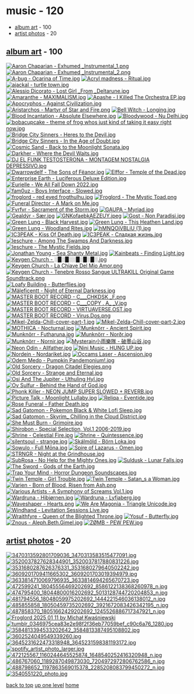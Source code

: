 # music - 120
- [album art](#album-art) - 100
- [artist photos](#artist-photos) - 20

<a id="album-art"></a>

## [album art](/mobile/music/album%20art/README.MD) - 100
[![Aaron Chaparian - Exhumed _Instrumental_1.png](/.internals/thumbnails/mobile/music/album%20art/Aaron%20Chaparian%20-%20Exhumed%20_Instrumental_1.png "Aaron Chaparian - Exhumed _Instrumental_1.png")](/mobile/music/album%20art/Aaron%20Chaparian%20-%20Exhumed%20_Instrumental_1.png)
[![Aaron Chaparian - Exhumed _Instrumental_2.png](/.internals/thumbnails/mobile/music/album%20art/Aaron%20Chaparian%20-%20Exhumed%20_Instrumental_2.png "Aaron Chaparian - Exhumed _Instrumental_2.png")](/mobile/music/album%20art/Aaron%20Chaparian%20-%20Exhumed%20_Instrumental_2.png)
[![A-bug - Ocarina of Time.jpg](/.internals/thumbnails/mobile/music/album%20art/A-bug%20-%20Ocarina%20of%20Time.jpg "A-bug - Ocarina of Time.jpg")](/mobile/music/album%20art/A-bug%20-%20Ocarina%20of%20Time.jpg)
[![Acryl madness - Ritual.jpg](/.internals/thumbnails/mobile/music/album%20art/Acryl%20madness%20-%20Ritual.jpg "Acryl madness - Ritual.jpg")](/mobile/music/album%20art/Acryl%20madness%20-%20Ritual.jpg)
[![ajackal - turtle town.jpg](/.internals/thumbnails/mobile/music/album%20art/ajackal%20-%20turtle%20town.jpg "ajackal - turtle town.jpg")](/mobile/music/album%20art/ajackal%20-%20turtle%20town.jpg)
[![Alessio Dicorato - Lost Girl _From _Deltarune.jpg](/.internals/thumbnails/mobile/music/album%20art/Alessio%20Dicorato%20-%20Lost%20Girl%20_From%20_Deltarune.jpg "Alessio Dicorato - Lost Girl _From _Deltarune.jpg")](/mobile/music/album%20art/Alessio%20Dicorato%20-%20Lost%20Girl%20_From%20_Deltarune.jpg)
[![Amaranthe - MAXIMALISM.jpg](/.internals/thumbnails/mobile/music/album%20art/Amaranthe%20-%20MAXIMALISM.jpg "Amaranthe - MAXIMALISM.jpg")](/mobile/music/album%20art/Amaranthe%20-%20MAXIMALISM.jpg)
[![Apashe - I Killed The Orchestra EP.jpg](/.internals/thumbnails/mobile/music/album%20art/Apashe%20-%20I%20Killed%20The%20Orchestra%20EP.jpg "Apashe - I Killed The Orchestra EP.jpg")](/mobile/music/album%20art/Apashe%20-%20I%20Killed%20The%20Orchestra%20EP.jpg)
[![Apocryphos - Against Civilization.jpg](/.internals/thumbnails/mobile/music/album%20art/Apocryphos%20-%20Against%20Civilization.jpg "Apocryphos - Against Civilization.jpg")](/mobile/music/album%20art/Apocryphos%20-%20Against%20Civilization.jpg)
[![Aristarchos - Martyr of Star and Fire.png](/.internals/thumbnails/mobile/music/album%20art/Aristarchos%20-%20Martyr%20of%20Star%20and%20Fire.png "Aristarchos - Martyr of Star and Fire.png")](/mobile/music/album%20art/Aristarchos%20-%20Martyr%20of%20Star%20and%20Fire.png)
[![Bell Witch - Longing.jpg](/.internals/thumbnails/mobile/music/album%20art/Bell%20Witch%20-%20Longing.jpg "Bell Witch - Longing.jpg")](/mobile/music/album%20art/Bell%20Witch%20-%20Longing.jpg)
[![Blood Incantation - Absolute Elsewhere.jpg](/.internals/thumbnails/mobile/music/album%20art/Blood%20Incantation%20-%20Absolute%20Elsewhere.jpg "Blood Incantation - Absolute Elsewhere.jpg")](/mobile/music/album%20art/Blood%20Incantation%20-%20Absolute%20Elsewhere.jpg)
[![Bloodywood - Nu Delhi.jpg](/.internals/thumbnails/mobile/music/album%20art/Bloodywood%20-%20Nu%20Delhi.jpg "Bloodywood - Nu Delhi.jpg")](/mobile/music/album%20art/Bloodywood%20-%20Nu%20Delhi.jpg)
[![bobacupcake - theme of frog whos just kind of taking it easy right now.jpg](/.internals/thumbnails/mobile/music/album%20art/bobacupcake%20-%20theme%20of%20frog%20whos%20just%20kind%20of%20taking%20it%20easy%20right%20now.jpg "bobacupcake - theme of frog whos just kind of taking it easy right now.jpg")](/mobile/music/album%20art/bobacupcake%20-%20theme%20of%20frog%20whos%20just%20kind%20of%20taking%20it%20easy%20right%20now.jpg)
[![Bridge City Sinners - Heres to the Devil.jpg](/.internals/thumbnails/mobile/music/album%20art/Bridge%20City%20Sinners%20-%20Heres%20to%20the%20Devil.jpg "Bridge City Sinners - Heres to the Devil.jpg")](/mobile/music/album%20art/Bridge%20City%20Sinners%20-%20Heres%20to%20the%20Devil.jpg)
[![Bridge City Sinners - In the Age of Doubt.jpg](/.internals/thumbnails/mobile/music/album%20art/Bridge%20City%20Sinners%20-%20In%20the%20Age%20of%20Doubt.jpg "Bridge City Sinners - In the Age of Doubt.jpg")](/mobile/music/album%20art/Bridge%20City%20Sinners%20-%20In%20the%20Age%20of%20Doubt.jpg)
[![Cosmic Sand - Back to the Moonlight Sonata.jpg](/.internals/thumbnails/mobile/music/album%20art/Cosmic%20Sand%20-%20Back%20to%20the%20Moonlight%20Sonata.jpg "Cosmic Sand - Back to the Moonlight Sonata.jpg")](/mobile/music/album%20art/Cosmic%20Sand%20-%20Back%20to%20the%20Moonlight%20Sonata.jpg)
[![Darkher - Where the Devil Waits.jpg](/.internals/thumbnails/mobile/music/album%20art/Darkher%20-%20Where%20the%20Devil%20Waits.jpg "Darkher - Where the Devil Waits.jpg")](/mobile/music/album%20art/Darkher%20-%20Where%20the%20Devil%20Waits.jpg)
[![DJ EL FUNK TESTOSTERONA - MONTAGEM NOSTALGIA DEPRESSIVO.jpg](/.internals/thumbnails/mobile/music/album%20art/DJ%20EL%20FUNK%20TESTOSTERONA%20-%20MONTAGEM%20NOSTALGIA%20DEPRESSIVO.jpg "DJ EL FUNK TESTOSTERONA - MONTAGEM NOSTALGIA DEPRESSIVO.jpg")](/mobile/music/album%20art/DJ%20EL%20FUNK%20TESTOSTERONA%20-%20MONTAGEM%20NOSTALGIA%20DEPRESSIVO.jpg)
[![Dwarrowdelf - The Sons of Fëanor.jpg](/.internals/thumbnails/mobile/music/album%20art/Dwarrowdelf%20-%20The%20Sons%20of%20Fëanor.jpg "Dwarrowdelf - The Sons of Fëanor.jpg")](/mobile/music/album%20art/Dwarrowdelf%20-%20The%20Sons%20of%20Fëanor.jpg)
[![Elffor - Temple of the Dead.jpg](/.internals/thumbnails/mobile/music/album%20art/Elffor%20-%20Temple%20of%20the%20Dead.jpg "Elffor - Temple of the Dead.jpg")](/mobile/music/album%20art/Elffor%20-%20Temple%20of%20the%20Dead.jpg)
[![Enterprise Earth - Luciferous _Deluxe Edition_.jpg](/.internals/thumbnails/mobile/music/album%20art/Enterprise%20Earth%20-%20Luciferous%20_Deluxe%20Edition_.jpg "Enterprise Earth - Luciferous _Deluxe Edition_.jpg")](/mobile/music/album%20art/Enterprise%20Earth%20-%20Luciferous%20_Deluxe%20Edition_.jpg)
[![Eurielle - We All Fall Down 2022.jpg](/.internals/thumbnails/mobile/music/album%20art/Eurielle%20-%20We%20All%20Fall%20Down%202022.jpg "Eurielle - We All Fall Down 2022.jpg")](/mobile/music/album%20art/Eurielle%20-%20We%20All%20Fall%20Down%202022.jpg)
[![fam0uz - Boys Interface - Slowed.jpg](/.internals/thumbnails/mobile/music/album%20art/fam0uz%20-%20Boys%20Interface%20-%20Slowed.jpg "fam0uz - Boys Interface - Slowed.jpg")](/mobile/music/album%20art/fam0uz%20-%20Boys%20Interface%20-%20Slowed.jpg)
[![froglord - red eyed frogthulhu.jpg](/.internals/thumbnails/mobile/music/album%20art/froglord%20-%20red%20eyed%20frogthulhu.jpg "froglord - red eyed frogthulhu.jpg")](/mobile/music/album%20art/froglord%20-%20red%20eyed%20frogthulhu.jpg)
[![Froglord - The Mystic Toad.png](/.internals/thumbnails/mobile/music/album%20art/Froglord%20-%20The%20Mystic%20Toad.png "Froglord - The Mystic Toad.png")](/mobile/music/album%20art/Froglord%20-%20The%20Mystic%20Toad.png)
[![Funeral Director - A Mark on Me.jpg](/.internals/thumbnails/mobile/music/album%20art/Funeral%20Director%20-%20A%20Mark%20on%20Me.jpg "Funeral Director - A Mark on Me.jpg")](/mobile/music/album%20art/Funeral%20Director%20-%20A%20Mark%20on%20Me.jpg)
[![Fvrfvr - Sacrament of the Storm.jpg](/.internals/thumbnails/mobile/music/album%20art/Fvrfvr%20-%20Sacrament%20of%20the%20Storm.jpg "Fvrfvr - Sacrament of the Storm.jpg")](/mobile/music/album%20art/Fvrfvr%20-%20Sacrament%20of%20the%20Storm.jpg)
[![GAUPA - Myriad.jpg](/.internals/thumbnails/mobile/music/album%20art/GAUPA%20-%20Myriad.jpg "GAUPA - Myriad.jpg")](/mobile/music/album%20art/GAUPA%20-%20Myriad.jpg)
[![Gealdýr - Sær.jpg](/.internals/thumbnails/mobile/music/album%20art/Gealdýr%20-%20Sær.jpg "Gealdýr - Sær.jpg")](/mobile/music/album%20art/Gealdýr%20-%20Sær.jpg)
[![GNKofaebkAEZEUY.jpeg](/.internals/thumbnails/mobile/music/album%20art/GNKofaebkAEZEUY.jpeg "GNKofaebkAEZEUY.jpeg")](/mobile/music/album%20art/GNKofaebkAEZEUY.jpeg)
[![Gost - Non Paradisi.jpg](/.internals/thumbnails/mobile/music/album%20art/Gost%20-%20Non%20Paradisi.jpg "Gost - Non Paradisi.jpg")](/mobile/music/album%20art/Gost%20-%20Non%20Paradisi.jpg)
[![Green Lung - Black Harvest.jpg](/.internals/thumbnails/mobile/music/album%20art/Green%20Lung%20-%20Black%20Harvest.jpg "Green Lung - Black Harvest.jpg")](/mobile/music/album%20art/Green%20Lung%20-%20Black%20Harvest.jpg)
[![Green Lung - This Heathen Land.jpg](/.internals/thumbnails/mobile/music/album%20art/Green%20Lung%20-%20This%20Heathen%20Land.jpg "Green Lung - This Heathen Land.jpg")](/mobile/music/album%20art/Green%20Lung%20-%20This%20Heathen%20Land.jpg)
[![Green Lung - Woodland Rites.jpg](/.internals/thumbnails/mobile/music/album%20art/Green%20Lung%20-%20Woodland%20Rites.jpg "Green Lung - Woodland Rites.jpg")](/mobile/music/album%20art/Green%20Lung%20-%20Woodland%20Rites.jpg)
[![hMNQOjVBLiU (1).jpg](/.internals/thumbnails/mobile/music/album%20art/hMNQOjVBLiU%20(1).jpg "hMNQOjVBLiU (1).jpg")](/mobile/music/album%20art/hMNQOjVBLiU%20(1).jpg)
[![IC3PEAK - Kiss Of Death.jpg](/.internals/thumbnails/mobile/music/album%20art/IC3PEAK%20-%20Kiss%20Of%20Death.jpg "IC3PEAK - Kiss Of Death.jpg")](/mobile/music/album%20art/IC3PEAK%20-%20Kiss%20Of%20Death.jpg)
[![IC3PEAK - Сладкая жизнь.jpg](/.internals/thumbnails/mobile/music/album%20art/IC3PEAK%20-%20Сладкая%20жизнь.jpg "IC3PEAK - Сладкая жизнь.jpg")](/mobile/music/album%20art/IC3PEAK%20-%20Сладкая%20жизнь.jpg)
[![Ieschure - Among The Swamps And Darkness.jpg](/.internals/thumbnails/mobile/music/album%20art/Ieschure%20-%20Among%20The%20Swamps%20And%20Darkness.jpg "Ieschure - Among The Swamps And Darkness.jpg")](/mobile/music/album%20art/Ieschure%20-%20Among%20The%20Swamps%20And%20Darkness.jpg)
[![Ieschure - The Mystic Fields.jpg](/.internals/thumbnails/mobile/music/album%20art/Ieschure%20-%20The%20Mystic%20Fields.jpg "Ieschure - The Mystic Fields.jpg")](/mobile/music/album%20art/Ieschure%20-%20The%20Mystic%20Fields.jpg)
[![Jonathan Young - Sea Shanty Metal.jpg](/.internals/thumbnails/mobile/music/album%20art/Jonathan%20Young%20-%20Sea%20Shanty%20Metal.jpg "Jonathan Young - Sea Shanty Metal.jpg")](/mobile/music/album%20art/Jonathan%20Young%20-%20Sea%20Shanty%20Metal.jpg)
[![Kainbeats - Finding Light.jpg](/.internals/thumbnails/mobile/music/album%20art/Kainbeats%20-%20Finding%20Light.jpg "Kainbeats - Finding Light.jpg")](/mobile/music/album%20art/Kainbeats%20-%20Finding%20Light.jpg)
[![Keygen Church - ░█░█░░█░█░█░.jpg](/.internals/thumbnails/mobile/music/album%20art/Keygen%20Church%20-%20░█░█░░█░█░█░.jpg "Keygen Church - ░█░█░░█░█░█░.jpg")](/mobile/music/album%20art/Keygen%20Church%20-%20░█░█░░█░█░█░.jpg)
[![Keygen Church - La Chiave Del Mio Amor.png](/.internals/thumbnails/mobile/music/album%20art/Keygen%20Church%20-%20La%20Chiave%20Del%20Mio%20Amor.png "Keygen Church - La Chiave Del Mio Amor.png")](/mobile/music/album%20art/Keygen%20Church%20-%20La%20Chiave%20Del%20Mio%20Amor.png)
[![Keygen Church - Tenebre Rosso Sangue _ULTRAKILL Original Game Soundtrack_.png](/.internals/thumbnails/mobile/music/album%20art/Keygen%20Church%20-%20Tenebre%20Rosso%20Sangue%20_ULTRAKILL%20Original%20Game%20Soundtrack_.png "Keygen Church - Tenebre Rosso Sangue _ULTRAKILL Original Game Soundtrack_.png")](/mobile/music/album%20art/Keygen%20Church%20-%20Tenebre%20Rosso%20Sangue%20_ULTRAKILL%20Original%20Game%20Soundtrack_.png)
[![Loafy Building - Butterflies.jpg](/.internals/thumbnails/mobile/music/album%20art/Loafy%20Building%20-%20Butterflies.jpg "Loafy Building - Butterflies.jpg")](/mobile/music/album%20art/Loafy%20Building%20-%20Butterflies.jpg)
[![Mäleficentt - Night of Eternal Darkness.jpg](/.internals/thumbnails/mobile/music/album%20art/Mäleficentt%20-%20Night%20of%20Eternal%20Darkness.jpg "Mäleficentt - Night of Eternal Darkness.jpg")](/mobile/music/album%20art/Mäleficentt%20-%20Night%20of%20Eternal%20Darkness.jpg)
[![MASTER BOOT RECORD - C​__​​_CHKDSK _F.png](/.internals/thumbnails/mobile/music/album%20art/MASTER%20BOOT%20RECORD%20-%20C​__​​_CHKDSK%20_F.png "MASTER BOOT RECORD - C​__​​_CHKDSK _F.png")](/mobile/music/album%20art/MASTER%20BOOT%20RECORD%20-%20C​__​​_CHKDSK%20_F.png)
[![MASTER BOOT RECORD - C___COPY _._ A_ _V.jpg](/.internals/thumbnails/mobile/music/album%20art/MASTER%20BOOT%20RECORD%20-%20C___COPY%20_._%20A_%20_V.jpg "MASTER BOOT RECORD - C___COPY _._ A_ _V.jpg")](/mobile/music/album%20art/MASTER%20BOOT%20RECORD%20-%20C___COPY%20_._%20A_%20_V.jpg)
[![MASTER BOOT RECORD - VIRTUAVERSE.OST.jpg](/.internals/thumbnails/mobile/music/album%20art/MASTER%20BOOT%20RECORD%20-%20VIRTUAVERSE.OST.jpg "MASTER BOOT RECORD - VIRTUAVERSE.OST.jpg")](/mobile/music/album%20art/MASTER%20BOOT%20RECORD%20-%20VIRTUAVERSE.OST.jpg)
[![MASTER BOOT RECORD - Virus.Dos.png](/.internals/thumbnails/mobile/music/album%20art/MASTER%20BOOT%20RECORD%20-%20Virus.Dos.png "MASTER BOOT RECORD - Virus.Dos.png")](/mobile/music/album%20art/MASTER%20BOOT%20RECORD%20-%20Virus.Dos.png)
[![Mikel-Zelda-Chill-cover-part-1.jpg](/.internals/thumbnails/mobile/music/album%20art/Mikel-Zelda-Chill-cover-part-1.jpg "Mikel-Zelda-Chill-cover-part-1.jpg")](/mobile/music/album%20art/Mikel-Zelda-Chill-cover-part-1.jpg)
[![Mikel-Zelda-Chill-cover-part-2.jpg](/.internals/thumbnails/mobile/music/album%20art/Mikel-Zelda-Chill-cover-part-2.jpg "Mikel-Zelda-Chill-cover-part-2.jpg")](/mobile/music/album%20art/Mikel-Zelda-Chill-cover-part-2.jpg)
[![MOTHICA - Nocturnal.jpg](/.internals/thumbnails/mobile/music/album%20art/MOTHICA%20-%20Nocturnal.jpg "MOTHICA - Nocturnal.jpg")](/mobile/music/album%20art/MOTHICA%20-%20Nocturnal.jpg)
[![Munknörr - Ancient Spirit.jpg](/.internals/thumbnails/mobile/music/album%20art/Munknörr%20-%20Ancient%20Spirit.jpg "Munknörr - Ancient Spirit.jpg")](/mobile/music/album%20art/Munknörr%20-%20Ancient%20Spirit.jpg)
[![Munknörr - Futharuna.jpg](/.internals/thumbnails/mobile/music/album%20art/Munknörr%20-%20Futharuna.jpg "Munknörr - Futharuna.jpg")](/mobile/music/album%20art/Munknörr%20-%20Futharuna.jpg)
[![Munknörr - Norðr.jpg](/.internals/thumbnails/mobile/music/album%20art/Munknörr%20-%20Norðr.jpg "Munknörr - Norðr.jpg")](/mobile/music/album%20art/Munknörr%20-%20Norðr.jpg)
[![Munknörr - Nornir.jpg](/.internals/thumbnails/mobile/music/album%20art/Munknörr%20-%20Nornir.jpg "Munknörr - Nornir.jpg")](/mobile/music/album%20art/Munknörr%20-%20Nornir.jpg)
[![Mysterain小雨樂隊 - 破墨山谷.jpg](/.internals/thumbnails/mobile/music/album%20art/Mysterain小雨樂隊%20-%20破墨山谷.jpg "Mysterain小雨樂隊 - 破墨山谷.jpg")](/mobile/music/album%20art/Mysterain小雨樂隊%20-%20破墨山谷.jpg)
[![Neon Odin - Allfather.jpg](/.internals/thumbnails/mobile/music/album%20art/Neon%20Odin%20-%20Allfather.jpg "Neon Odin - Allfather.jpg")](/mobile/music/album%20art/Neon%20Odin%20-%20Allfather.jpg)
[![Nini Music - HUNG UP.jpg](/.internals/thumbnails/mobile/music/album%20art/Nini%20Music%20-%20HUNG%20UP.jpg "Nini Music - HUNG UP.jpg")](/mobile/music/album%20art/Nini%20Music%20-%20HUNG%20UP.jpg)
[![Nordein - Nordariket.jpg](/.internals/thumbnails/mobile/music/album%20art/Nordein%20-%20Nordariket.jpg "Nordein - Nordariket.jpg")](/mobile/music/album%20art/Nordein%20-%20Nordariket.jpg)
[![Occams Laser - Ascension.jpg](/.internals/thumbnails/mobile/music/album%20art/Occams%20Laser%20-%20Ascension.jpg "Occams Laser - Ascension.jpg")](/mobile/music/album%20art/Occams%20Laser%20-%20Ascension.jpg)
[![Odem Medo - Pumpkin Pandemonium!.jpg](/.internals/thumbnails/mobile/music/album%20art/Odem%20Medo%20-%20Pumpkin%20Pandemonium!.jpg "Odem Medo - Pumpkin Pandemonium!.jpg")](/mobile/music/album%20art/Odem%20Medo%20-%20Pumpkin%20Pandemonium!.jpg)
[![Old Sorcery - Dragon Citadel Elegies.png](/.internals/thumbnails/mobile/music/album%20art/Old%20Sorcery%20-%20Dragon%20Citadel%20Elegies.png "Old Sorcery - Dragon Citadel Elegies.png")](/mobile/music/album%20art/Old%20Sorcery%20-%20Dragon%20Citadel%20Elegies.png)
[![Old Sorcery - Strange and Eternal.jpg](/.internals/thumbnails/mobile/music/album%20art/Old%20Sorcery%20-%20Strange%20and%20Eternal.jpg "Old Sorcery - Strange and Eternal.jpg")](/mobile/music/album%20art/Old%20Sorcery%20-%20Strange%20and%20Eternal.jpg)
[![Osi And The Jupiter - Uthuling Hyl.jpg](/.internals/thumbnails/mobile/music/album%20art/Osi%20And%20The%20Jupiter%20-%20Uthuling%20Hyl.jpg "Osi And The Jupiter - Uthuling Hyl.jpg")](/mobile/music/album%20art/Osi%20And%20The%20Jupiter%20-%20Uthuling%20Hyl.jpg)
[![Ov Sulfur - Behind the Hand of God.jpg](/.internals/thumbnails/mobile/music/album%20art/Ov%20Sulfur%20-%20Behind%20the%20Hand%20of%20God.jpg "Ov Sulfur - Behind the Hand of God.jpg")](/mobile/music/album%20art/Ov%20Sulfur%20-%20Behind%20the%20Hand%20of%20God.jpg)
[![Phonk Killer - NEON JUMP _SUPER SLOWED + REVERB_.jpg](/.internals/thumbnails/mobile/music/album%20art/Phonk%20Killer%20-%20NEON%20JUMP%20_SUPER%20SLOWED%20+%20REVERB_.jpg "Phonk Killer - NEON JUMP _SUPER SLOWED + REVERB_.jpg")](/mobile/music/album%20art/Phonk%20Killer%20-%20NEON%20JUMP%20_SUPER%20SLOWED%20+%20REVERB_.jpg)
[![Picture Talk - Moonlight Lullaby.jpg](/.internals/thumbnails/mobile/music/album%20art/Picture%20Talk%20-%20Moonlight%20Lullaby.jpg "Picture Talk - Moonlight Lullaby.jpg")](/mobile/music/album%20art/Picture%20Talk%20-%20Moonlight%20Lullaby.jpg)
[![Reliqa - Eventide.jpg](/.internals/thumbnails/mobile/music/album%20art/Reliqa%20-%20Eventide.jpg "Reliqa - Eventide.jpg")](/mobile/music/album%20art/Reliqa%20-%20Eventide.jpg)
[![Rose Funeral - Father Death.jpg](/.internals/thumbnails/mobile/music/album%20art/Rose%20Funeral%20-%20Father%20Death.jpg "Rose Funeral - Father Death.jpg")](/mobile/music/album%20art/Rose%20Funeral%20-%20Father%20Death.jpg)
[![Sad Gatomon - Pokemon Black & White Lofi Sleep.jpg](/.internals/thumbnails/mobile/music/album%20art/Sad%20Gatomon%20-%20Pokemon%20Black%20&%20White%20Lofi%20Sleep.jpg "Sad Gatomon - Pokemon Black & White Lofi Sleep.jpg")](/mobile/music/album%20art/Sad%20Gatomon%20-%20Pokemon%20Black%20&%20White%20Lofi%20Sleep.jpg)
[![Sad Gatomon - Skyrim_ Chilling in the Cloud District.jpg](/.internals/thumbnails/mobile/music/album%20art/Sad%20Gatomon%20-%20Skyrim_%20Chilling%20in%20the%20Cloud%20District.jpg "Sad Gatomon - Skyrim_ Chilling in the Cloud District.jpg")](/mobile/music/album%20art/Sad%20Gatomon%20-%20Skyrim_%20Chilling%20in%20the%20Cloud%20District.jpg)
[![She Must Burn - Grimoire.jpg](/.internals/thumbnails/mobile/music/album%20art/She%20Must%20Burn%20-%20Grimoire.jpg "She Must Burn - Grimoire.jpg")](/mobile/music/album%20art/She%20Must%20Burn%20-%20Grimoire.jpg)
[![Shirobon - Special Selection, Vol.1 _2006-2019_.jpg](/.internals/thumbnails/mobile/music/album%20art/Shirobon%20-%20Special%20Selection,%20Vol.1%20_2006-2019_.jpg "Shirobon - Special Selection, Vol.1 _2006-2019_.jpg")](/mobile/music/album%20art/Shirobon%20-%20Special%20Selection,%20Vol.1%20_2006-2019_.jpg)
[![Shrine - Celestial Fire.jpg](/.internals/thumbnails/mobile/music/album%20art/Shrine%20-%20Celestial%20Fire.jpg "Shrine - Celestial Fire.jpg")](/mobile/music/album%20art/Shrine%20-%20Celestial%20Fire.jpg)
[![Shrine - Quintessence.jpg](/.internals/thumbnails/mobile/music/album%20art/Shrine%20-%20Quintessence.jpg "Shrine - Quintessence.jpg")](/mobile/music/album%20art/Shrine%20-%20Quintessence.jpg)
[![silentsoul - strange.jpg](/.internals/thumbnails/mobile/music/album%20art/silentsoul%20-%20strange.jpg "silentsoul - strange.jpg")](/mobile/music/album%20art/silentsoul%20-%20strange.jpg)
[![Skálmöld - Börn Loka.jpg](/.internals/thumbnails/mobile/music/album%20art/Skálmöld%20-%20Börn%20Loka.jpg "Skálmöld - Börn Loka.jpg")](/mobile/music/album%20art/Skálmöld%20-%20Börn%20Loka.jpg)
[![Sowulo - Full Mōna.jpg](/.internals/thumbnails/mobile/music/album%20art/Sowulo%20-%20Full%20Mōna.jpg "Sowulo - Full Mōna.jpg")](/mobile/music/album%20art/Sowulo%20-%20Full%20Mōna.jpg)
[![Spire of Lazarus - Omen.jpg](/.internals/thumbnails/mobile/music/album%20art/Spire%20of%20Lazarus%20-%20Omen.jpg "Spire of Lazarus - Omen.jpg")](/mobile/music/album%20art/Spire%20of%20Lazarus%20-%20Omen.jpg)
[![STRNGR - Night at the Grindhouse.jpg](/.internals/thumbnails/mobile/music/album%20art/STRNGR%20-%20Night%20at%20the%20Grindhouse.jpg "STRNGR - Night at the Grindhouse.jpg")](/mobile/music/album%20art/STRNGR%20-%20Night%20at%20the%20Grindhouse.jpg)
[![SubRosa - No Help for the Mighty Ones.jpg](/.internals/thumbnails/mobile/music/album%20art/SubRosa%20-%20No%20Help%20for%20the%20Mighty%20Ones.jpg "SubRosa - No Help for the Mighty Ones.jpg")](/mobile/music/album%20art/SubRosa%20-%20No%20Help%20for%20the%20Mighty%20Ones.jpg)
[![Suldusk - Lunar Falls.jpg](/.internals/thumbnails/mobile/music/album%20art/Suldusk%20-%20Lunar%20Falls.jpg "Suldusk - Lunar Falls.jpg")](/mobile/music/album%20art/Suldusk%20-%20Lunar%20Falls.jpg)
[![The Sword - Gods of the Earth.jpg](/.internals/thumbnails/mobile/music/album%20art/The%20Sword%20-%20Gods%20of%20the%20Earth.jpg "The Sword - Gods of the Earth.jpg")](/mobile/music/album%20art/The%20Sword%20-%20Gods%20of%20the%20Earth.jpg)
[![Trap Your Mind - Horror Dungeon Soundscapes.jpg](/.internals/thumbnails/mobile/music/album%20art/Trap%20Your%20Mind%20-%20Horror%20Dungeon%20Soundscapes.jpg "Trap Your Mind - Horror Dungeon Soundscapes.jpg")](/mobile/music/album%20art/Trap%20Your%20Mind%20-%20Horror%20Dungeon%20Soundscapes.jpg)
[![Twin Temple - Girl Trouble.jpg](/.internals/thumbnails/mobile/music/album%20art/Twin%20Temple%20-%20Girl%20Trouble.jpg "Twin Temple - Girl Trouble.jpg")](/mobile/music/album%20art/Twin%20Temple%20-%20Girl%20Trouble.jpg)
[![Twin Temple - Satan_s a Woman.jpg](/.internals/thumbnails/mobile/music/album%20art/Twin%20Temple%20-%20Satan_s%20a%20Woman.jpg "Twin Temple - Satan_s a Woman.jpg")](/mobile/music/album%20art/Twin%20Temple%20-%20Satan_s%20a%20Woman.jpg)
[![Varien - Born of Blood, Risen from Ash.png](/.internals/thumbnails/mobile/music/album%20art/Varien%20-%20Born%20of%20Blood,%20Risen%20from%20Ash.png "Varien - Born of Blood, Risen from Ash.png")](/mobile/music/album%20art/Varien%20-%20Born%20of%20Blood,%20Risen%20from%20Ash.png)
[![Various Artists - A Symphony of Screams Vol.1.jpg](/.internals/thumbnails/mobile/music/album%20art/Various%20Artists%20-%20A%20Symphony%20of%20Screams%20Vol.1.jpg "Various Artists - A Symphony of Screams Vol.1.jpg")](/mobile/music/album%20art/Various%20Artists%20-%20A%20Symphony%20of%20Screams%20Vol.1.jpg)
[![Wardruna - Hibjørnen.jpg](/.internals/thumbnails/mobile/music/album%20art/Wardruna%20-%20Hibjørnen.jpg "Wardruna - Hibjørnen.jpg")](/mobile/music/album%20art/Wardruna%20-%20Hibjørnen.jpg)
[![Wardruna - Lyfjaberg.jpg](/.internals/thumbnails/mobile/music/album%20art/Wardruna%20-%20Lyfjaberg.jpg "Wardruna - Lyfjaberg.jpg")](/mobile/music/album%20art/Wardruna%20-%20Lyfjaberg.jpg)
[![Waveshaper - Hearts.png](/.internals/thumbnails/mobile/music/album%20art/Waveshaper%20-%20Hearts.png "Waveshaper - Hearts.png")](/mobile/music/album%20art/Waveshaper%20-%20Hearts.png)
[![We Are Magonia - Triangle Unicode.jpg](/.internals/thumbnails/mobile/music/album%20art/We%20Are%20Magonia%20-%20Triangle%20Unicode.jpg "We Are Magonia - Triangle Unicode.jpg")](/mobile/music/album%20art/We%20Are%20Magonia%20-%20Triangle%20Unicode.jpg)
[![Windhand - Levitation Sessions _Live_.jpg](/.internals/thumbnails/mobile/music/album%20art/Windhand%20-%20Levitation%20Sessions%20_Live_.jpg "Windhand - Levitation Sessions _Live_.jpg")](/mobile/music/album%20art/Windhand%20-%20Levitation%20Sessions%20_Live_.jpg)
[![Wraithfyre - Queen of the Blighted Throne.jpg](/.internals/thumbnails/mobile/music/album%20art/Wraithfyre%20-%20Queen%20of%20the%20Blighted%20Throne.jpg "Wraithfyre - Queen of the Blighted Throne.jpg")](/mobile/music/album%20art/Wraithfyre%20-%20Queen%20of%20the%20Blighted%20Throne.jpg)
[![Yosuf - Butterfly.jpg](/.internals/thumbnails/mobile/music/album%20art/Yosuf%20-%20Butterfly.jpg "Yosuf - Butterfly.jpg")](/mobile/music/album%20art/Yosuf%20-%20Butterfly.jpg)
[![Znous - Aleph.Beth.Gimel.jpg](/.internals/thumbnails/mobile/music/album%20art/Znous%20-%20Aleph.Beth.Gimel.jpg "Znous - Aleph.Beth.Gimel.jpg")](/mobile/music/album%20art/Znous%20-%20Aleph.Beth.Gimel.jpg)
[![ZØMB - PEW PEW.jpg](/.internals/thumbnails/mobile/music/album%20art/ZØMB%20-%20PEW%20PEW.jpg "ZØMB - PEW PEW.jpg")](/mobile/music/album%20art/ZØMB%20-%20PEW%20PEW.jpg)

<a id="artist-photos"></a>

## [artist photos](/mobile/music/artist%20photos/README.MD) - 20
[![3470313592801709036_3470313583515477091.jpg](/.internals/thumbnails/mobile/music/artist%20photos/crown%20of%20asteria/3470313592801709036_3470313583515477091.jpg "3470313592801709036_3470313583515477091.jpg")](/mobile/music/artist%20photos/crown%20of%20asteria/3470313592801709036_3470313583515477091.jpg)
[![3520037827628344901_3520037817880831226.jpg](/.internals/thumbnails/mobile/music/artist%20photos/crown%20of%20asteria/3520037827628344901_3520037817880831226.jpg "3520037827628344901_3520037817880831226.jpg")](/mobile/music/artist%20photos/crown%20of%20asteria/3520037827628344901_3520037817880831226.jpg)
[![3531680287626376331_3531680279640502242.jpg](/.internals/thumbnails/mobile/music/artist%20photos/crown%20of%20asteria/3531680287626376331_3531680279640502242.jpg "3531680287626376331_3531680279640502242.jpg")](/mobile/music/artist%20photos/crown%20of%20asteria/3531680287626376331_3531680279640502242.jpg)
[![3609201709411665302_3609201703019394979.jpg](/.internals/thumbnails/mobile/music/artist%20photos/crown%20of%20asteria/3609201709411665302_3609201703019394979.jpg "3609201709411665302_3609201703019394979.jpg")](/mobile/music/artist%20photos/crown%20of%20asteria/3609201709411665302_3609201703019394979.jpg)
[![3633814710069796935_3633814694265670723.jpg](/.internals/thumbnails/mobile/music/artist%20photos/crown%20of%20asteria/3633814710069796935_3633814694265670723.jpg "3633814710069796935_3633814694265670723.jpg")](/mobile/music/artist%20photos/crown%20of%20asteria/3633814710069796935_3633814694265670723.jpg)
[![472599241_18045556469202692_8586122138368260978_n.jpg](/.internals/thumbnails/mobile/music/artist%20photos/froglord/472599241_18045556469202692_8586122138368260978_n.jpg "472599241_18045556469202692_8586122138368260978_n.jpg")](/mobile/music/artist%20photos/froglord/472599241_18045556469202692_8586122138368260978_n.jpg)
[![474795400_18044800016202692_5013128744720204853_n.jpg](/.internals/thumbnails/mobile/music/artist%20photos/froglord/474795400_18044800016202692_5013128744720204853_n.jpg "474795400_18044800016202692_5013128744720204853_n.jpg")](/mobile/music/artist%20photos/froglord/474795400_18044800016202692_5013128744720204853_n.jpg)
[![481794556_18048059975202692_1444221546036138012_n.jpg](/.internals/thumbnails/mobile/music/artist%20photos/froglord/481794556_18048059975202692_1444221546036138012_n.jpg "481794556_18048059975202692_1444221546036138012_n.jpg")](/mobile/music/artist%20photos/froglord/481794556_18048059975202692_1444221546036138012_n.jpg)
[![485855858_18050459735202692_3921672083426342195_n.jpg](/.internals/thumbnails/mobile/music/artist%20photos/froglord/485855858_18050459735202692_3921672083426342195_n.jpg "485855858_18050459735202692_3921672083426342195_n.jpg")](/mobile/music/artist%20photos/froglord/485855858_18050459735202692_3921672083426342195_n.jpg)
[![487858370_18051662429202692_1245526886717347921_n.jpg](/.internals/thumbnails/mobile/music/artist%20photos/froglord/487858370_18051662429202692_1245526886717347921_n.jpg "487858370_18051662429202692_1245526886717347921_n.jpg")](/mobile/music/artist%20photos/froglord/487858370_18051662429202692_1245526886717347921_n.jpg)
[![Froglord 2025 01 11 by Michał Kwaśniewski](/.internals/thumbnails/mobile/music/artist%20photos/froglord/froglord_2025-01-11_by_michał_kwaśniewski.jpg "Froglord 2025 01 11 by Michał Kwaśniewski")](/mobile/music/artist%20photos/froglord/froglord_2025-01-11_by_michał_kwaśniewski.jpg)
[![tumblr_0346975cea83e2e98f2f36eb77059bef_c90c6a76_1280.jpg](/.internals/thumbnails/mobile/music/artist%20photos/froglord/tumblr_0346975cea83e2e98f2f36eb77059bef_c90c6a76_1280.jpg "tumblr_0346975cea83e2e98f2f36eb77059bef_c90c6a76_1280.jpg")](/mobile/music/artist%20photos/froglord/tumblr_0346975cea83e2e98f2f36eb77059bef_c90c6a76_1280.jpg)
[![3584813394533202642_3584813387495108802.jpg](/.internals/thumbnails/mobile/music/artist%20photos/harifa/3584813394533202642_3584813387495108802.jpg "3584813394533202642_3584813387495108802.jpg")](/mobile/music/artist%20photos/harifa/3584813394533202642_3584813387495108802.jpg)
[![3602524049549339260.jpg](/.internals/thumbnails/mobile/music/artist%20photos/harifa/3602524049549339260.jpg "3602524049549339260.jpg")](/mobile/music/artist%20photos/harifa/3602524049549339260.jpg)
[![3645231622473318948_3645231598381193172.jpg](/.internals/thumbnails/mobile/music/artist%20photos/harifa/3645231622473318948_3645231598381193172.jpg "3645231622473318948_3645231598381193172.jpg")](/mobile/music/artist%20photos/harifa/3645231622473318948_3645231598381193172.jpg)
[![spotify_artist_photo_larger.jpg](/.internals/thumbnails/mobile/music/artist%20photos/harifa/spotify_artist_photo_larger.jpg "spotify_artist_photo_larger.jpg")](/mobile/music/artist%20photos/harifa/spotify_artist_photo_larger.jpg)
[![472125567_1160244645525874_1648540252416320948_n.jpg](/.internals/thumbnails/mobile/music/artist%20photos/ieschure/472125567_1160244645525874_1648540252416320948_n.jpg "472125567_1160244645525874_1648540252416320948_n.jpg")](/mobile/music/artist%20photos/ieschure/472125567_1160244645525874_1648540252416320948_n.jpg)
[![486767060_1189287049873030_7204972972806762586_n.jpg](/.internals/thumbnails/mobile/music/artist%20photos/ieschure/486767060_1189287049873030_7204972972806762586_n.jpg "486767060_1189287049873030_7204972972806762586_n.jpg")](/mobile/music/artist%20photos/ieschure/486767060_1189287049873030_7204972972806762586_n.jpg)
[![488798652_1197863569015378_2285208083799450272_n.jpg](/.internals/thumbnails/mobile/music/artist%20photos/ieschure/488798652_1197863569015378_2285208083799450272_n.jpg "488798652_1197863569015378_2285208083799450272_n.jpg")](/mobile/music/artist%20photos/ieschure/488798652_1197863569015378_2285208083799450272_n.jpg)
[![3540551220_photo.jpg](/.internals/thumbnails/mobile/music/artist%20photos/my%20last%20promise/3540551220_photo.jpg "3540551220_photo.jpg")](/mobile/music/artist%20photos/my%20last%20promise/3540551220_photo.jpg)


[back to top](#)
[up one level](/mobile/README.MD)
[home](/)
